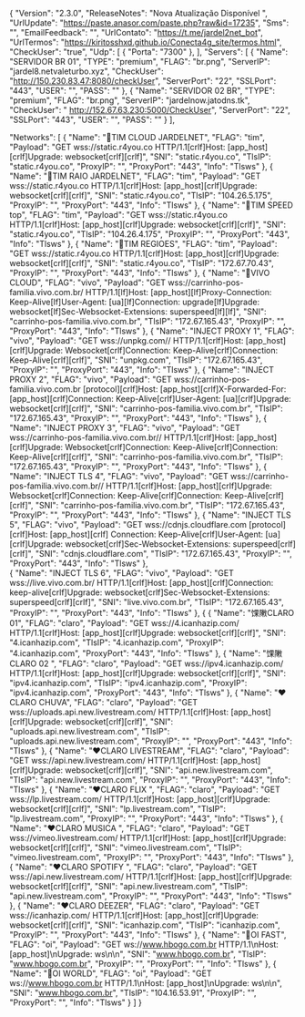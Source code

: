 {
  "Version": "2.3.0",
  "ReleaseNotes": "Nova Atualização Disponível ",
  "UrlUpdate": "https://paste.anasor.com/paste.php?raw&id=17235",
  "Sms": "",
  "EmailFeedback": "",
  "UrlContato": "https://t.me/jardel2net_bot",
  "UrlTermos": "https://kiritosshxd.github.io/Conecta4g_site/termos.html",
  "CheckUser": "true",
  "Udp": [
    {
      "Porta": "7300"
    },
  ],
  "Servers": [
    {
      "Name": "SERVIDOR BR 01",
      "TYPE": "premium",
      "FLAG": "br.png",
      "ServerIP": "jardel8.netvaleturbo.xyz",
      "CheckUser": "http://150.230.83.47:8080/checkUser",
      "ServerPort": "22",
      "SSLPort": "443",
      "USER": "",
      "PASS": ""
    },
    {
      "Name": "SERVIDOR 02 BR",
      "TYPE": "premium",
      "FLAG": "br.png",
      "ServerIP": "jardelnow.jatodns.tk",
      "CheckUser": "
   http://152.67.63.230:5000/CheckUser",
      "ServerPort": "22",
      "SSLPort": "443",
      "USER": "",
      "PASS": ""
    }
    ],

"Networks": [
   {
      "Name": "💙TIM CLOUD JARDELNET",
      "FLAG": "tim",
      "Payload": "GET wss://static.r4you.co  HTTP/1.1[crlf]Host: [app_host][crlf]Upgrade: websocket[crlf][crlf]",
      "SNI": "static.r4you.co",
      "TlsIP": "static.r4you.co",
      "ProxyIP": "",
      "ProxyPort": "443",
      "Info": "Tlsws"
   },
    {
      "Name": "💙TIM RAIO JARDELNET",
      "FLAG": "tim",
      "Payload": "GET wss://static.r4you.co  HTTP/1.1[crlf]Host: [app_host][crlf]Upgrade: websocket[crlf][crlf]",
      "SNI": "static.r4you.co",
      "TlsIP": "104.26.5.175",
      "ProxyIP": "",
      "ProxyPort": "443",
      "Info": "Tlsws"
   },
    {
      "Name": "💙TIM SPEED top",
      "FLAG": "tim",
      "Payload": "GET wss://static.r4you.co  HTTP/1.1[crlf]Host: [app_host][crlf]Upgrade: websocket[crlf][crlf]",
      "SNI": "static.r4you.co",
      "TlsIP": "104.26.4.175",
      "ProxyIP": "",
      "ProxyPort": "443",
      "Info": "Tlsws"
   },
    {
      "Name": "💙TIM REGIOES",
      "FLAG": "tim",
      "Payload": "GET wss://static.r4you.co  HTTP/1.1[crlf]Host: [app_host][crlf]Upgrade: websocket[crlf][crlf]",
      "SNI": "static.r4you.co",
      "TlsIP": "172.67.70.43",
      "ProxyIP": "",
      "ProxyPort": "443",
      "Info": "Tlsws"
   },
    {
      "Name": "💜VIVO CLOUD",
      "FLAG": "vivo",
      "Payload": "GET wss://carrinho-pos-familia.vivo.com.br/ HTTP/1.1[lf]Host: [app_host][lf]Proxy-Connection: Keep-Alive[lf]User-Agent: [ua][lf]Connection: upgrade[lf]Upgrade: websocket[lf]Sec-Websocket-Extensions: superspeed[lf][lf]",
      "SNI": "carrinho-pos-familia.vivo.com.br",
      "TlsIP": "172.67.165.43",
      "ProxyIP": "",
      "ProxyPort": "443",
      "Info": "Tlsws"
   },
   {
   "Name": "INJECT PROXY 1",
   "FLAG": "vivo",
      "Payload": "GET wss://unpkg.com// HTTP/1.1[crlf]Host: [app_host][crlf]Upgrade: Websocket[crlf]Connection: Keep-Alive[crlf]Connection: Keep-Alive[crlf][crlf]",
      "SNI": "unpkg.com",
      "TlsIP": "172.67.165.43",
      "ProxyIP": "",
      "ProxyPort": "443",
      "Info": "Tlsws"
    },
  {
   "Name": "INJECT PROXY 2",
   "FLAG": "vivo",
      "Payload": "GET wss://carrinho-pos-familia.vivo.com.br [protocol][crlf]Host: [app_host][crlf]X-Forwarded-For: [app_host][crlf]Connection: Keep-Alive[crlf]User-Agent: [ua][crlf]Upgrade: websocket[crlf][crlf]",
      "SNI": "carrinho-pos-familia.vivo.com.br",
      "TlsIP": "172.67.165.43",
      "ProxyIP": "",
      "ProxyPort": "443",
      "Info": "Tlsws"
    },
   {
     "Name": "INJECT PROXY 3",
      "FLAG": "vivo",
      "Payload": "GET wss://carrinho-pos-familia.vivo.com.br// HTTP/1.1[crlf]Host: [app_host][crlf]Upgrade: Websocket[crlf]Connection: Keep-Alive[crlf]Connection: Keep-Alive[crlf][crlf]",
      "SNI": "carrinho-pos-familia.vivo.com.br",
      "TlsIP": "172.67.165.43",
      "ProxyIP": "",
      "ProxyPort": "443",
      "Info": "Tlsws"
    },
{
   "Name": "INJECT TLS 4",
      "FLAG": "vivo",
      "Payload": "GET wss://carrinho-pos-familia.vivo.com.br// HTTP/1.1[crlf]Host: [app_host][crlf]Upgrade: Websocket[crlf]Connection: Keep-Alive[crlf]Connection: Keep-Alive[crlf][crlf]",
      "SNI": "carrinho-pos-familia.vivo.com.br",
      "TlsIP": "172.67.165.43",
      "ProxyIP": "",
      "ProxyPort": "443",
      "Info": "Tlsws"
  },
  {
   "Name": "INJECT TLS 5",
   "FLAG": "vivo",
   "Payload": "GET wss://cdnjs.cloudflare.com [protocol][crlf]Host: [app_host][crlf] Connection: Keep-Alive[crlf]User-Agent: [ua][crlf]Upgrade: websocket[crlf]Sec-Websocket-Extensions: superspeed[crlf][crlf]",
   "SNI": "cdnjs.cloudflare.com",
   "TlsIP": "172.67.165.43",
   "ProxyIP": "",
   "ProxyPort": "443",
   "Info": "Tlsws"
  },  
  {
   "Name": "INJECT TLS 6",
   "FLAG": "vivo",
   "Payload": "GET wss://live.vivo.com.br/ HTTP/1.1[crlf]Host: [app_host][crlf]Connection: keep-alive[crlf]Upgrade: websocket[crlf]Sec-Websocket-Extensions: superspeed[crlf][crlf]",
   "SNI": "live.vivo.com.br",
   "TlsIP": "172.67.165.43",
   "ProxyIP": "",
   "ProxyPort": "443",
   "Info": "Tlsws"
  },
   {
      {
      "Name": "馃敶CLARO 01",
      "FLAG": "claro",
      "Payload": "GET wss://4.icanhazip.com/ HTTP/1.1[crlf]Host: [app_host][crlf]Upgrade: websocket[crlf][crlf]",
      "SNI": "4.icanhazip.com",
      "TlsIP": "4.icanhazip.com",
      "ProxyIP": "4.icanhazip.com",
      "ProxyPort": "443",
      "Info": "Tlsws"
    },
    {
      "Name": "馃敶CLARO 02 ",
      "FLAG": "claro",
      "Payload": "GET wss://ipv4.icanhazip.com/ HTTP/1.1[crlf]Host: [app_host][crlf]Upgrade: websocket[crlf][crlf]",
      "SNI": "ipv4.icanhazip.com",
      "TlsIP": "ipv4.icanhazip.com",
      "ProxyIP": "ipv4.icanhazip.com",
      "ProxyPort": "443",
      "Info": "Tlsws"
     },
    {
      "Name": "❤️CLARO CHUVA",
      "FLAG": "claro",
      "Payload": "GET wss://uploads.api.new.livestream.com/ HTTP/1.1[crlf]Host: [app_host][crlf]Upgrade: websocket[crlf][crlf]",
      "SNI": "uploads.api.new.livestream.com",
      "TlsIP": "uploads.api.new.livestream.com",
      "ProxyIP": "",
      "ProxyPort": "443",
      "Info": "Tlsws"
   },
    {
      "Name": "❤️CLARO LIVESTREAM",
      "FLAG": "claro",
      "Payload": "GET wss://api.new.livestream.com/ HTTP/1.1[crlf]Host: [app_host][crlf]Upgrade: websocket[crlf][crlf]",
      "SNI": "api.new.livestream.com",
      "TlsIP": "api.new.livestream.com",
      "ProxyIP": "",
      "ProxyPort": "443",
      "Info": "Tlsws"
   },
    {
      "Name": "❤️CLARO FLIX ",
      "FLAG": "claro",
      "Payload": "GET wss://lp.livestream.com/ HTTP/1.1[crlf]Host: [app_host][crlf]Upgrade: websocket[crlf][crlf]",
      "SNI": "lp.livestream.com",
      "TlsIP": "lp.livestream.com",
      "ProxyIP": "",
      "ProxyPort": "443",
      "Info": "Tlsws"
   },
    {
      "Name": "❤️CLARO MUSICA ",
      "FLAG": "claro",
      "Payload": "GET wss://vimeo.livestream.com/ HTTP/1.1[crlf]Host: [app_host][crlf]Upgrade: websocket[crlf][crlf]",
      "SNI": "vimeo.livestream.com",
      "TlsIP": "vimeo.livestream.com",
      "ProxyIP": "",
      "ProxyPort": "443",
      "Info": "Tlsws"
   },
    {
      "Name": "❤️CLARO SPOTIFY ",
      "FLAG": "claro",
      "Payload": "GET wss://api.new.livestream.com/ HTTP/1.1[crlf]Host: [app_host][crlf]Upgrade: websocket[crlf][crlf]",
      "SNI": "api.new.livestream.com",
      "TlsIP": "api.new.livestream.com",
      "ProxyIP": "",
      "ProxyPort": "443",
      "Info": "Tlsws"
   },
    {
      "Name": "❤️CLARO DEEZER",
      "FLAG": "claro",
      "Payload": "GET wss://icanhazip.com/ HTTP/1.1[crlf]Host: [app_host][crlf]Upgrade: websocket[crlf][crlf]",
      "SNI": "icanhazip.com",
      "TlsIP": "icanhazip.com",
      "ProxyIP": "",
      "ProxyPort": "443",
      "Info": "Tlsws"
   },
    {
      "Name": "💛OI FAST",
      "FLAG": "oi",
      "Payload": "GET ws://www.hbogo.com.br HTTP/1.1\nHost: [app_host]\nUpgrade: ws\n\n",
      "SNI": "www.hbogo.com.br",
      "TlsIP": "www.hbogo.com.br",
      "ProxyIP": "",
      "ProxyPort": "",
      "Info": "Tlsws"
   },
    {
      "Name": "💛OI WORLD",
      "FLAG": "oi",
      "Payload": "GET ws://www.hbogo.com.br HTTP/1.1\nHost: [app_host]\nUpgrade: ws\n\n",
      "SNI": "www.hbogo.com.br",
      "TlsIP": "104.16.53.91",
      "ProxyIP": "",
      "ProxyPort": "",
      "Info": "Tlsws"
    }
  ]
}

